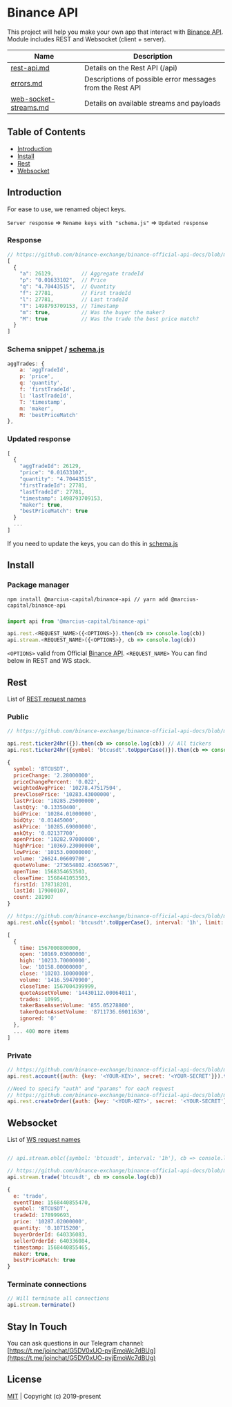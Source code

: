 # Binance API
This project will help you make your own app that interact with [Binance API](https://github.com/binance-exchange/binance-official-api-docs). Module includes REST and Websocket (client + server).

Name | Description
------------ | ------------
[rest-api.md](https://github.com/binance-exchange/binance-official-api-docs/blob/master/rest-api.md) | Details on the Rest API (/api)
[errors.md](https://github.com/binance-exchange/binance-official-api-docs/blob/master/errors.md) | Descriptions of possible error messages from the Rest API
[web-socket-streams.md](https://github.com/binance-exchange/binance-official-api-docs/blob/master/web-socket-streams.md) | Details on available streams and payloads

## Table of Contents

* [Introduction](#introduction)
* [Install](#install)
* [Rest](#rest)
* [Websocket](#websocket)

## Introduction

For ease to use, we renamed object keys.

``Server response`` => ``Rename keys with "schema.js"`` => ``Updated response``

### Response

```javascript
// https://github.com/binance-exchange/binance-official-api-docs/blob/master/rest-api.md#compressedaggregate-trades-list
[
  {
    "a": 26129,         // Aggregate tradeId
    "p": "0.01633102",  // Price
    "q": "4.70443515",  // Quantity
    "f": 27781,         // First tradeId
    "l": 27781,         // Last tradeId
    "T": 1498793709153, // Timestamp
    "m": true,          // Was the buyer the maker?
    "M": true           // Was the trade the best price match?
  }
]
```

### Schema snippet / [schema.js](/src/binance/schema.js#L7)

```javascript
aggTrades: {
    a: 'aggTradeId',
    p: 'price',
    q: 'quantity',
    f: 'firstTradeId',
    l: 'lastTradeId',
    T: 'timestamp',
    m: 'maker',
    M: 'bestPriceMatch'
},
```

### Updated response

```javascript
[
  {
    "aggTradeId": 26129,       
    "price": "0.01633102",     
    "quantity": "4.70443515",  
    "firstTradeId": 27781,      
    "lastTradeId": 27781,        
    "timestamp": 1498793709153,
    "maker": true,          
    "bestPriceMatch": true         
  }
  ...
]

```

If you need to update the keys, you can do this in [schema.js](/src/binance/schema.js)

## Install

### Package manager

```node
npm install @marcius-capital/binance-api // yarn add @marcius-capital/binance-api
```

###

```javascript
import api from '@marcius-capital/binance-api'

api.rest.<REQUEST_NAME>({<OPTIONS>}).then(cb => console.log(cb))
api.stream.<REQUEST_NAME>({<OPTIONS>}, cb => console.log(cb))
```
``<OPTIONS>`` valid from Official [Binance API](#binance-api). ``<REQUEST_NAME>`` You can find below in REST and WS stack.




## Rest

List of [REST request names](/src/binance/rest.js#L16)

### Public

```javascript
// https://github.com/binance-exchange/binance-official-api-docs/blob/master/rest-api.md#24hr-ticker-price-change-statistics

api.rest.ticker24hr({}).then(cb => console.log(cb)) // All tickers
api.rest.ticker24hr({symbol: 'btcusdt'.toUpperCase()}).then(cb => console.log(cb)) // Single ticker

{
  symbol: 'BTCUSDT',
  priceChange: '2.28000000',
  priceChangePercent: '0.022',
  weightedAvgPrice: '10278.47517504',
  prevClosePrice: '10283.43000000',
  lastPrice: '10285.25000000',
  lastQty: '0.13350400',
  bidPrice: '10284.01000000',
  bidQty: '0.01445000',
  askPrice: '10285.69000000',
  askQty: '0.02137700',
  openPrice: '10282.97000000',
  highPrice: '10369.23000000',
  lowPrice: '10153.00000000',
  volume: '26624.06609700',
  quoteVolume: '273654802.43665967',
  openTime: 1568354653503,
  closeTime: 1568441053503,
  firstId: 178718201,
  lastId: 179000107,
  count: 281907
}

// https://github.com/binance-exchange/binance-official-api-docs/blob/master/rest-api.md#klinecandlestick-data
api.rest.ohlc({symbol: 'btcusdt'.toUpperCase(), interval: '1h',	limit: 500}).then(cb => console.log(cb))

[
  {
    time: 1567000800000,
    open: '10169.03000000',
    high: '10233.70000000',
    low: '10158.00000000',
    close: '10203.10000000',
    volume: '1416.59470900',
    closeTime: 1567004399999,
    quoteAssetVolume: '14430112.00064011',
    trades: 10995,
    takerBaseAssetVolume: '855.05278800',
    takerQuoteAssetVolume: '8711736.69011630',
    ignored: '0'
  },
  ... 400 more items
]

```

### Private

```javascript
// https://github.com/binance-exchange/binance-official-api-docs/blob/master/rest-api.md#account-information-user_data
api.rest.account({auth: {key: '<YOUR-KEY>', secret: '<YOUR-SECRET'}}).then(cb => console.log(cb))

//Need to specify "auth" and "params" for each request
// https://github.com/binance-exchange/binance-official-api-docs/blob/master/rest-api.md#new-order--trade
api.rest.createOrder({auth: {key: '<YOUR-KEY>', secret: '<YOUR-SECRET'}, params: {symbol: 'BTCUSDT', side: 'SELL', price: '8000', quantity: '0.01' }}).then(cb => console.log(cb)).catch(cb => console.log(cb))
```

## Websocket

List of [WS request names](/src/binance/ws.js#L24)

```javascript

// api.stream.ohlc({symbol: 'btcusdt', interval: '1h'}, cb => console.log(cb))

// https://github.com/binance-exchange/binance-official-api-docs/blob/master/web-socket-streams.md#trade-streams
api.stream.trade('btcusdt', cb => console.log(cb))

{
  e: 'trade',
  eventTime: 1568440855470,
  symbol: 'BTCUSDT',
  tradeId: 178999693,
  price: '10287.02000000',
  quantity: '0.10715200',
  buyerOrderId: 640336083,
  sellerOrderId: 640336084,
  timestamp: 1568440855465,
  maker: true,
  bestPriceMatch: true
}
```

### Terminate connections

```javascript
// Will terminate all connections
api.stream.terminate()
```

## Stay In Touch
You can ask questions in our Telegram channel: [https://t.me/joinchat/G5DV0xUO-pvjEmoWc7dBUg](https://t.me/joinchat/G5DV0xUO-pvjEmoWc7dBUg)


## License
[MIT](http://opensource.org/licenses/MIT) | Copyright (c) 2019-present
